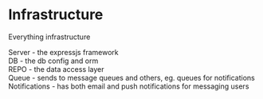 # Infrastructure
Everything infrastructure

Server - the expressjs framework
<br/>
DB - the db config and orm
<br/>
REPO - the data access layer
<br/>
Queue - sends to message queues and others, eg. queues for notifications
<br/>
Notifications - has both email and push notifications  for messaging users
